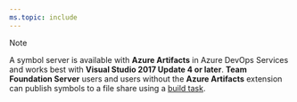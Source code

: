 ```yaml
---
ms.topic: include
---
```


> [!NOTE]
> A symbol server is available with **Azure Artifacts** in Azure DevOps Services and works best with **Visual Studio 2017 Update 4 or later**. **Team Foundation Server** users and users without the **Azure Artifacts** extension can publish symbols to a file share using a [build task](/azure/devops/pipelines/tasks/build/index-sources-publish-symbols).